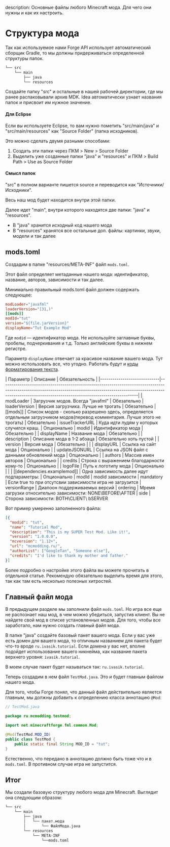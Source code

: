 description: Основные файлы любого Minecraft мода. Для чего они нужны и как их настроить.

# Структура мода

Так как используемое нами Forge API использует автоматический сборщик Gradle, то мы должны придерживаться определенной
структуры папок.

```md
└── src    
    └── main
        ├── java
        └── resources
```

Создайте папку "src" и остальные в нашей рабочей директории, где мы ранее распаковывали архив MDK. Idea автоматически
узнает названия папок и присвоит им нужное значение.

#### Для Eclipse

Если вы используете Eclipse, то вам нужно пометить "src/main/java" и "src/main/resources" как "Source Folder" (папка исходников).

Это можно сделать двумя разными способами:

1. Создать эти папки через ПКМ > New > Source Folder
2. Выделить уже созданные папки "java" и "resources" и ПКМ > Build Path > Use as Source Folder

#### Смысл папок

"src" в полном варианте пишется source и переводится как "Источники/Исходники".

Весь наш мод будет находится внутри этой папки.

Далее идет "main", внутри которого находятся две папки: "java" и "resources".

* В "java" хранится исходный код нашего мода
* В "resources" хранятся все остальные доп. файлы: картинки, звуки, модели и так далее

## mods.toml

Создадим в папке "resources/META-INF" файл `mods.toml`.

Этот файл определяет метаданные нашего мода: идентификатор, название, авторов, зависимости и так далее.

Минимально правильный mods.toml файл должен содержать следующее:

```toml
modLoader="javafml"
loaderVersion="[31,)"
[[mods]]
modId="tut" 
version="${file.jarVersion}" 
displayName="Tut Example Mod" 
```

Где `modid` — идентификатор мода. Не используйте заглавные буквы, пробелы, подчеркивания и т.д. Только английские буквы
в нижнем регистре.

Параметр `displayName` отвечает за красивое название вашего мода. Тут можно использовать все, что угодно. Работать будут и [коды
форматирования текста](http://minecraft.gamepedia.com/Formatting_codes).

| Параметр                    | Описание     | Обязательность                                                                                                                                                                                                              |
|-----------------------------|-------------------------------------------------------------------------------------------------------------------------------------------------------------------------------------------------------------------------------|
| modLoader					  | Загрузчик модов. Всегда "javafml" 																							  | Обезательно
| loaderVersion				  | Версия загрузчика. Лучше не трогать 																						  | Обезательно
| [[mods]]  				  | Список модов - сколько разрешено здесь, определяется отдельным загрузчиком модов(перевод комментария. Лучше этого не трогать) | Обезательно
| issueTrackerURL			  | Куда идти лудям у которых случился краш. 																					  | Опционально
| modid                       | Идентификатор мода   																										  | Обезательно                                                                                                                                                                                                         |
| displayName                 | Название мода   																										      | Обезательно                                                                                                                                                                                                              |
| description                 | Описание мода в 1-2 абзаца   																								  | Обезательно хоть пустой                                                                                                                                                                                                 |
| version                     | Версия мода    	       																										  | Обезательно                                                                                                                                                                                                              |                                                                                                                                                                                                          |
| displayURL                  | Ссылка на сайт мода   																										  | Опционально                                                                                                                                                                                                      |
| updateJSONURL               | Ссылка на JSON файл с данными обновлений мода     																			  | Опционально                                                                                                                                                                           |
| authors                     | Массив имен авторов                                 																		  | Опционально                                                                                                                                                                         |
| credits                     | Строка с выражением благодарности кому-то        																		      | Опционально                                                                                                                                                                        |
| logoFile                    | Путь к логотипу мода                            																	          | Опционально                                                                                                                                                                      |                                                                                                                                                         |
| [[dependencies.examplemod]] | Одна зависимость далее идут подпараметры:																				      | Опционально
|      	modId				  | modid зависимости
|       mandatory             | Если true то при отсутсвии зависимости игра не загрузится
|		versionRange          | Диапоон поддерживаемых версий
|       ordering              | Мремя загрузки относительно зависимости: NONE\BEFORE\AFTER
|       side                  | Сторона зависимости: BOTH\CLIENT\  bSERVER

Вот пример умеренно заполненного файла:

```json
[{
  "modid": "tut",
  "name": "Tutorial Mod",
  "description": "This is my SUPER Test Mod. Like it!",
  "version": "1.0.0.0",
  "mcversion": "1.12+",
  "url": "mcmodding.ru/",
  "authorList": ["GoogleTan", "Someone else"],
  "credits": "I'd like to thank my mother and father."
}]
```

Более подробно о настройке этого файла вы можете прочитать в отдельной статье. Рекомендую обязательно выделить время для этого,
так как там есть несколько полезных хитростей.

## Главный файл мода

В предыдущем разделе мы заполнили файл `mods.toml`. Но игра все еще не распознает наш мод, в чем можно убедиться, запустив
клиент. Вы не найдете свой мод в списке установленных модов. Для того, чтобы все заработало, нам нужно создать главный файл мода.

В папке "java" создайте базовый пакет вашего мода. Если у вас уже есть домен для вашего мода, то отличным названием для
пакета будет что-то вроде `ru.ivasik.tutorial`. Если домена у вас нет, вполне подойдет использование вашего никнейма, как
название пакета верхнего уровня: `ivasik.tutorial`.

В моем случае пакет будет называться так: `ru.ivasik.tutorial`.

Теперь создадим в нем файл `TestMod.java`. Это и будет главным файлом нашего мода.

Для того, чтобы Forge понял, что данный файл действительно является главным, мы должны добавить к определению класса
аннотацию `@Mod`:

```java
// TestMod.java

package ru.mcmodding.testmod;

import net.minecraftforge.fml.common.Mod;

@Mod(TestMod.MOD_ID)
public class TestMod {
	public static final String MOD_ID = "tut";
}
```

Естественно, что передано в аннотацию должно быть тоже что и в `mods.toml`. В противном случае игра не запустится.

## Итог

Мы создали базовую структуру любого мода для Minecraft. Выглядит она следующим образом:

```md
└── src    
    └── main
        ├── java
        │   └── пакет.мода
        │       └── ФайлМода.java
        └── resources
            └── META-INF
				└──mods.toml
```